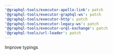 ```yaml
---
'@graphql-tools/executor-apollo-link': patch
'@graphql-tools/executor-graphql-ws': patch
'@graphql-tools/executor-http': patch
'@graphql-tools/executor-legacy-ws': patch
'@graphql-tools/executor-urql-exchange': patch
'@graphql-tools/url-loader': patch
---
```


Improve typings
